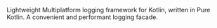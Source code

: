Lightweight Multiplatform logging framework for Kotlin, written in Pure Kotlin. A convenient and performant logging facade.